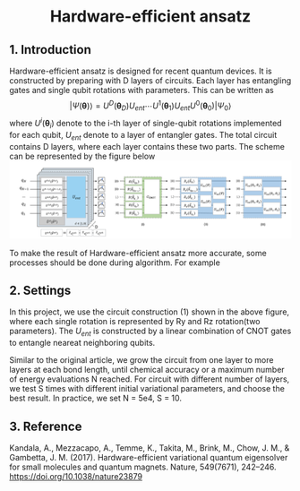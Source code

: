 # <center>Hardware-efficient ansatz</center>

## 1. Introduction

Hardware-efficient ansatz is designed for recent quantum devices. It is constructed by preparing with D layers of circuits. Each layer has entangling gates and single qubit rotations with parameters. This can be written as
$$
|\Psi(\mathbf{\theta})\rangle=U^{D}\left(\mathbf{\theta}_{D}\right) U_{e n t} \cdots U^{1}\left(\mathbf{\theta}_{1}\right) U_{e n t} U^{0}\left(\mathbf{\theta}_{0}\right)|\Psi_0\rangle
$$
where $U^{i}\left(\mathbf{\theta}_{i}\right)$ denote to the i-th layer of single-qubit rotations implemented for each qubit, $U_{ent}$ denote to a layer of entangler gates. The total circuit contains D layers, where each layer contains these two parts. The scheme can be represented by the figure below
![scheme](./figure/hea.png)

To make the result of Hardware-efficient ansatz more accurate, some processes should be done during algorithm. For example

## 2. Settings

In this project, we use the circuit construction (1) shown in the above figure, where each single rotation is represented by Ry and Rz rotation(two parameters). The $U_{ent}$ is constructed by a linear combination of CNOT gates to entangle neareat neighboring qubits.

Similar to the original article, we grow the circuit from one layer to more layers at each bond length, until chemical accuracy or a maximum number of energy evaluations N reached. For circuit with different number of layers, we test S times with different initial variational parameters, and choose the best result. In practice, we set N = 5e4, S = 10.

## 3. Reference
Kandala, A., Mezzacapo, A., Temme, K., Takita, M., Brink, M., Chow, J. M., & Gambetta, J. M. (2017). Hardware-efficient variational quantum eigensolver for small molecules and quantum magnets. Nature, 549(7671), 242–246. https://doi.org/10.1038/nature23879